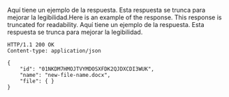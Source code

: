 <span data-ttu-id="ee7e9-p102">Aquí tiene un ejemplo de la respuesta. Esta respuesta se trunca para mejorar la legibilidad.</span><span class="sxs-lookup"><span data-stu-id="ee7e9-p102">Here is an example of the response. This response is truncated for readability.</span></span>
Aquí tiene un ejemplo de la respuesta. Esta respuesta se trunca para mejorar la legibilidad.

<!-- {
  "blockType": "response",
  "truncated": true,
  "@odata.type": "microsoft.graph.driveItem"
} -->
```http
HTTP/1.1 200 OK
Content-type: application/json

{
    "id": "01NKDM7HMOJTVYMDOSXFDK2QJDXCDI3WUK",
    "name": "new-file-name.docx",
    "file": { }
}
```

<!-- uuid: 8fcb5dbc-d5aa-4681-8e31-b001d5168d79
2015-10-25 14:57:30 UTC -->
<!-- {
  "type": "#page.annotation",
  "description": "Update item",
  "keywords": "",
  "section": "documentation",
  "tocPath": "OneDrive/Item/Update item"
}-->
